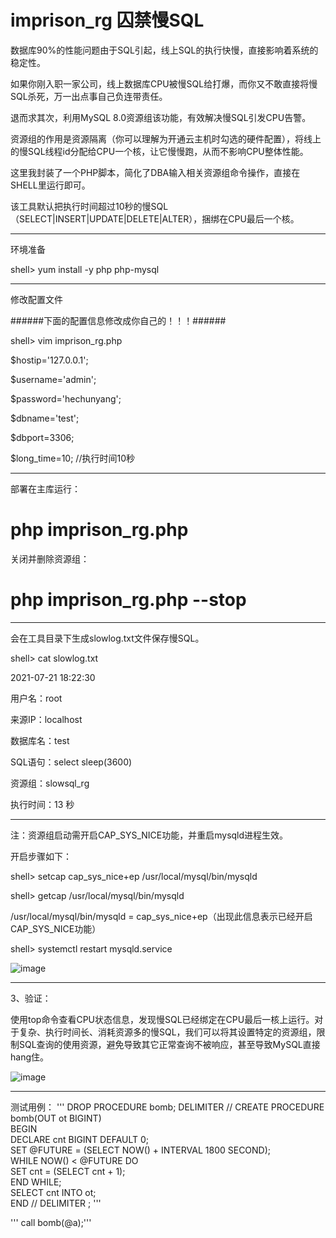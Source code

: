 # imprison_rg 囚禁慢SQL

数据库90%的性能问题由于SQL引起，线上SQL的执行快慢，直接影响着系统的稳定性。

如果你刚入职一家公司，线上数据库CPU被慢SQL给打爆，而你又不敢直接将慢SQL杀死，万一出点事自己负连带责任。

退而求其次，利用MySQL 8.0资源组该功能，有效解决慢SQL引发CPU告警。

资源组的作用是资源隔离（你可以理解为开通云主机时勾选的硬件配置），将线上的慢SQL线程id分配给CPU一个核，让它慢慢跑，从而不影响CPU整体性能。

这里我封装了一个PHP脚本，简化了DBA输入相关资源组命令操作，直接在SHELL里运行即可。

该工具默认把执行时间超过10秒的慢SQL（SELECT|INSERT|UPDATE|DELETE|ALTER），捆绑在CPU最后一个核。

--------------------------------------------------------------------------------------------

环境准备

shell> yum install -y php php-mysql

--------------------------------------------------------------------------------------------

修改配置文件

######下面的配置信息修改成你自己的！！！######

shell> vim imprison_rg.php

$hostip='127.0.0.1';

$username='admin';

$password='hechunyang';

$dbname='test';

$dbport=3306;

$long_time=10; //执行时间10秒

--------------------------------------------------------------------------------------------
部署在主库运行：

# php imprison_rg.php

关闭并删除资源组：

# php imprison_rg.php --stop


--------------------------------------------------------------------------------------------
会在工具目录下生成slowlog.txt文件保存慢SQL。

shell> cat slowlog.txt

2021-07-21 18:22:30

用户名：root

来源IP：localhost

数据库名：test

SQL语句：select sleep(3600)

资源组：slowsql_rg

执行时间：13 秒

----------------------------------------------------------
注：资源组启动需开启CAP_SYS_NICE功能，并重启mysqld进程生效。

开启步骤如下：

shell> setcap cap_sys_nice+ep /usr/local/mysql/bin/mysqld

shell> getcap /usr/local/mysql/bin/mysqld

/usr/local/mysql/bin/mysqld = cap_sys_nice+ep（出现此信息表示已经开启CAP_SYS_NICE功能）

shell> systemctl restart mysqld.service

![image](https://s4.51cto.com/images/blog/202107/22/64b0f34597b7c95f4eab1c1fc74061fe.jpg?x-oss-process=image/watermark,size_14,text_QDUxQ1RP5Y2a5a6i,color_FFFFFF,t_100,g_se,x_10,y_10,shadow_20,type_ZmFuZ3poZW5naGVpdGk=)

----------------------------------------------------
3、验证：

使用top命令查看CPU状态信息，发现慢SQL已经绑定在CPU最后一核上运行。对于复杂、执行时间长、消耗资源多的慢SQL，我们可以将其设置特定的资源组，限制SQL查询的使用资源，避免导致其它正常查询不被响应，甚至导致MySQL直接hang住。

![image](https://s4.51cto.com/images/blog/202107/22/b35929dd5b13df07d4f31b5d9917592a.jpg?x-oss-process=image/watermark,size_14,text_QDUxQ1RP5Y2a5a6i,color_FFFFFF,t_100,g_se,x_10,y_10,shadow_20,type_ZmFuZ3poZW5naGVpdGk=)

----------------------------------------------------
测试用例：
'''
DROP PROCEDURE bomb;
DELIMITER // 
CREATE PROCEDURE bomb(OUT ot BIGINT)  
BEGIN  
    DECLARE cnt BIGINT DEFAULT 0;  
    SET @FUTURE = (SELECT NOW() + INTERVAL 1800 SECOND);  
    WHILE NOW() < @FUTURE 
    DO  
        SET cnt = (SELECT cnt + 1);  
    END WHILE;  
    SELECT cnt INTO ot;  
END  //
DELIMITER ;
'''

''' call  bomb(@a);'''


